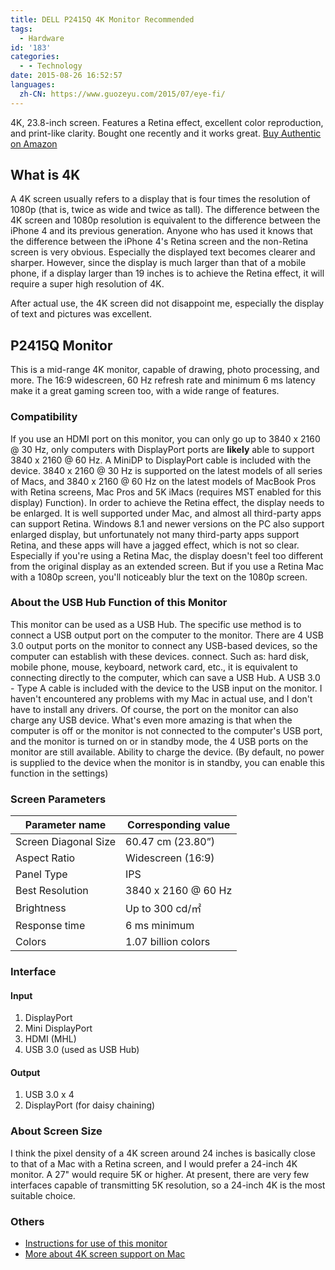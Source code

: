 ```yaml
---
title: DELL P2415Q 4K Monitor Recommended
tags:
  - Hardware
id: '183'
categories:
  - - Technology
date: 2015-08-26 16:52:57
languages:
  zh-CN: https://www.guozeyu.com/2015/07/eye-fi/
---
```


4K, 23.8-inch screen. Features a Retina effect, excellent color reproduction, and print-like clarity. Bought one recently and it works great. [Buy Authentic on Amazon](https://www.amazon.cn/gp/product/B00S7WRWL8?tag=ze3kr-23)

## What is 4K

A 4K screen usually refers to a display that is four times the resolution of 1080p (that is, twice as wide and twice as tall). The difference between the 4K screen and 1080p resolution is equivalent to the difference between the iPhone 4 and its previous generation. Anyone who has used it knows that the difference between the iPhone 4's Retina screen and the non-Retina screen is very obvious. Especially the displayed text becomes clearer and sharper. However, since the display is much larger than that of a mobile phone, if a display larger than 19 inches is to achieve the Retina effect, it will require a super high resolution of 4K.
<!-- more -->

After actual use, the 4K screen did not disappoint me, especially the display of text and pictures was excellent.

## P2415Q Monitor

This is a mid-range 4K monitor, capable of drawing, photo processing, and more. The 16:9 widescreen, 60 Hz refresh rate and minimum 6 ms latency make it a great gaming screen too, with a wide range of features.

### Compatibility

If you use an HDMI port on this monitor, you can only go up to 3840 x 2160 @ 30 Hz, only computers with DisplayPort ports are **likely** able to support 3840 x 2160 @ 60 Hz. A MiniDP to DisplayPort cable is included with the device. 3840 x 2160 @ 30 Hz is supported on the latest models of all series of Macs, and 3840 x 2160 @ 60 Hz on the latest models of MacBook Pros with Retina screens, Mac Pros and 5K iMacs (requires MST enabled for this display) Function). In order to achieve the Retina effect, the display needs to be enlarged. It is well supported under Mac, and almost all third-party apps can support Retina. Windows 8.1 and newer versions on the PC also support enlarged display, but unfortunately not many third-party apps support Retina, and these apps will have a jagged effect, which is not so clear. Especially if you're using a Retina Mac, the display doesn't feel too different from the original display as an extended screen. But if you use a Retina Mac with a 1080p screen, you'll noticeably blur the text on the 1080p screen.

### About the USB Hub Function of this Monitor

This monitor can be used as a USB Hub. The specific use method is to connect a USB output port on the computer to the monitor. There are 4 USB 3.0 output ports on the monitor to connect any USB-based devices, so the computer can establish with these devices. connect. Such as: hard disk, mobile phone, mouse, keyboard, network card, etc., it is equivalent to connecting directly to the computer, which can save a USB Hub. A USB 3.0 - Type A cable is included with the device to the USB input on the monitor. I haven't encountered any problems with my Mac in actual use, and I don't have to install any drivers. Of course, the port on the monitor can also charge any USB device. What's even more amazing is that when the computer is off or the monitor is not connected to the computer's USB port, and the monitor is turned on or in standby mode, the 4 USB ports on the monitor are still available. Ability to charge the device. (By default, no power is supplied to the device when the monitor is in standby, you can enable this function in the settings)

### Screen Parameters

| Parameter name | Corresponding value |
| ------ | ------ |
| Screen Diagonal Size | 60.47 cm (23.80”) |
| Aspect Ratio | Widescreen (16:9) |
| Panel Type | IPS |
| Best Resolution | 3840 x 2160 @ 60 Hz |
| Brightness | Up to 300 cd/㎡ |
| Response time | 6 ms minimum |
| Colors | 1.07 billion colors |

### Interface

#### Input

1. DisplayPort
2. Mini DisplayPort
3. HDMI (MHL)
4. USB 3.0 (used as USB Hub)

#### Output

1. USB 3.0 x 4
2. DisplayPort (for daisy chaining)

### About Screen Size

I think the pixel density of a 4K screen around 24 inches is basically close to that of a Mac with a Retina screen, and I would prefer a 24-inch 4K monitor. A 27" would require 5K or higher. At present, there are very few interfaces capable of transmitting 5K resolution, so a 24-inch 4K is the most suitable choice.

### Others

* [Instructions for use of this monitor](https://static.bhphotovideo.com/lit_files/104995.pdf)
* [More about 4K screen support on Mac](https://support.apple.com/en-us/HT202856)
